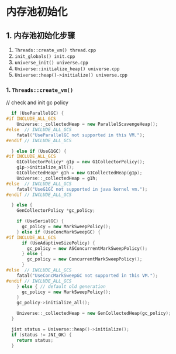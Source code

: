 # 内存池初始化

## 1. 内存池初始化步骤
1. `Threads::create_vm() thread.cpp` </br>
2. `init_globals() init.cpp` </br>
3. `universe_init() universe.cpp` </br>
4. `Universe::initialize_heap() universe.cpp` </br>
5. `Universe::heap()->initialize() universe.cpp` </br>

### 1. `Threads::create_vm()`






// check and init gc policy
```c++
  if (UseParallelGC) {
#if INCLUDE_ALL_GCS
    Universe::_collectedHeap = new ParallelScavengeHeap();
#else  // INCLUDE_ALL_GCS
    fatal("UseParallelGC not supported in this VM.");
#endif // INCLUDE_ALL_GCS

  } else if (UseG1GC) {
#if INCLUDE_ALL_GCS
    G1CollectorPolicy* g1p = new G1CollectorPolicy();
    g1p->initialize_all();
    G1CollectedHeap* g1h = new G1CollectedHeap(g1p);
    Universe::_collectedHeap = g1h;
#else  // INCLUDE_ALL_GCS
    fatal("UseG1GC not supported in java kernel vm.");
#endif // INCLUDE_ALL_GCS

  } else {
    GenCollectorPolicy *gc_policy;

    if (UseSerialGC) {
      gc_policy = new MarkSweepPolicy();
    } else if (UseConcMarkSweepGC) {
#if INCLUDE_ALL_GCS
      if (UseAdaptiveSizePolicy) {
        gc_policy = new ASConcurrentMarkSweepPolicy();
      } else {
        gc_policy = new ConcurrentMarkSweepPolicy();
      }
#else  // INCLUDE_ALL_GCS
    fatal("UseConcMarkSweepGC not supported in this VM.");
#endif // INCLUDE_ALL_GCS
    } else { // default old generation
      gc_policy = new MarkSweepPolicy();
    }
    gc_policy->initialize_all();

    Universe::_collectedHeap = new GenCollectedHeap(gc_policy);
  }

  jint status = Universe::heap()->initialize();
  if (status != JNI_OK) {
    return status;
  }

```